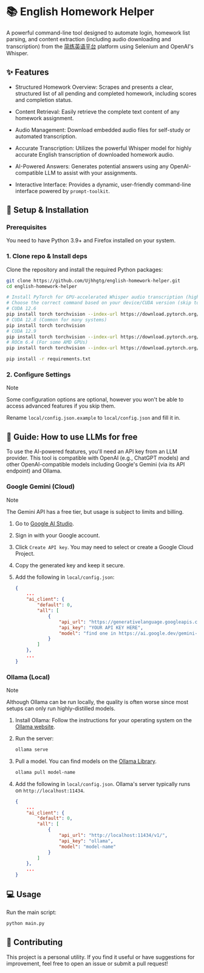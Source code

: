 # 📚 English Homework Helper

A powerful command-line tool designed to automate login, homework list parsing, and content extraction (including audio downloading and transcription) from the [简练英语平台](https://admin.jeedu.net) platform using Selenium and OpenAI's Whisper.

## ✨ Features

- Structured Homework Overview: Scrapes and presents a clear, structured list of all pending and completed homework, including scores and completion status.

- Content Retrieval: Easily retrieve the complete text content of any homework assignment.

- Audio Management: Download embedded audio files for self-study or automated transcription.

- Accurate Transcription: Utilizes the powerful Whisper model for highly accurate English transcription of downloaded homework audio.

- AI-Powered Answers: Generates potential answers using any OpenAI-compatible LLM to assist with your assignments.

- Interactive Interface: Provides a dynamic, user-friendly command-line interface powered by `prompt-toolkit`.

## 🚀 Setup & Installation

### Prerequisites

You need to have Python 3.9+ and Firefox installed on your system.

### 1. Clone repo & Install deps

Clone the repository and install the required Python packages:

```bash
git clone https://github.com/Ujhhgtg/english-homework-helper.git
cd english-homework-helper

# Install PyTorch for GPU-accelerated Whisper audio transcription (highly recommended)
# Choose the correct command based on your device/CUDA version (skip to fallback to CPU)
# CUDA 12.6
pip install torch torchvision --index-url https://download.pytorch.org/whl/cu126
# CUDA 12.8 (Common for many systems)
pip install torch torchvision
# CUDA 12.9
pip install torch torchvision --index-url https://download.pytorch.org/whl/cu129
# ROCm 6.4 (For some AMD GPUs)
pip install torch torchvision --index-url https://download.pytorch.org/whl/rocm6.4

pip install -r requirements.txt

```

### 2. Configure Settings

> [!NOTE]
> Some configuration options are optional, however you won't be able to access advanced features if you skip them.

Rename `local/config.json.example` to `local/config.json` and fill it in.

## 🔑 Guide: How to use LLMs for free

To use the AI-powered features, you'll need an API key from an LLM provider. This tool is compatible with OpenAI (e.g., ChatGPT models) and other OpenAI-compatible models including Google's Gemini (via its API endpoint) and Ollama.

### Google Gemini (Cloud)

> [!NOTE]
> The Gemini API has a free tier, but usage is subject to limits and billing.

1. Go to [Google AI Studio](https://aistudio.google.com/app/api-keys).

2. Sign in with your Google account.

3. Click `Create API key`. You may need to select or create a Google Cloud Project.

4. Copy the generated key and keep it secure.

5. Add the following in `local/config.json`:

    ```json
    {
        ...
        "ai_client": {
            "default": 0,
            "all": [
                {
                    "api_url": "https://generativelanguage.googleapis.com/v1beta/openai/",
                    "api_key": "YOUR API KEY HERE",
                    "model": "find one in https://ai.google.dev/gemini-api/docs/models"
                }
            ]
        },
        ...
    }
    ```

### Ollama (Local)

> [!NOTE]
> Although Ollama can be run locally, the quality is often worse since most setups can only run highly-distilled models.

1. Install Ollama: Follow the instructions for your operating system on the [Ollama website](https://ollama.com/download).

2. Run the server:

    ```bash
    ollama serve
    ```

3. Pull a model. You can find models on the [Ollama Library](https://ollama.com/library).

    ```bash
    ollama pull model-name
    ```

4. Add the following in `local/config.json`. Ollama's server typically runs on `http://localhost:11434`.

    ```json
    {
        ...
        "ai_client": {
            "default": 0,
            "all": [
                {
                    "api_url": "http://localhost:11434/v1/",
                    "api_key": "ollama",
                    "model": "model-name"
                }
            ]
        },
        ...
    }
    ```

## 💻 Usage

Run the main script:

```bash
python main.py
```

## 🤝 Contributing

This project is a personal utility. If you find it useful or have suggestions for improvement, feel free to open an issue or submit a pull request!
